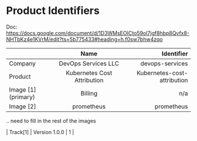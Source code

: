 Product Identifiers
====================

Doc: https://docs.google.com/document/d/1D3WMsEOICto59ol7jgf8hbp8Qvfx8-NHTbKz4e1KVrM/edit?ts=5b775433#heading=h.f0sw7bhw4zqo

|               | Name           | Identifier  |
| ------------- |:-------------:| -----:|
| Company      | DevOps Services LLC | devops-services |
| Product     | Kubernetes Cost Attribution      |  Kubernetes-cost-attribution |
| Image [1] (primary) | Billing      |    n/a |
| Image [2]           | prometheus   | prometheus  |

.. need to fill in the rest of the images

| Track[1]      |  Version 1.0.0     | 1 |

